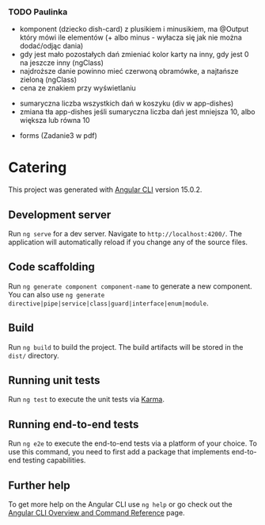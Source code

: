 ### TODO Paulinka
+ komponent (dziecko dish-card) z plusikiem i minusikiem, ma @Output który mówi ile elementów (+ albo minus - wyłacza się jak nie można dodać/odjąc dania)
+ gdy jest mało pozostałych dań zmieniać kolor karty na inny, gdy jest 0 na jeszcze inny (ngClass)
+ najdroższe danie powinno mieć czerwoną obramówke, a najtańsze zieloną (ngClass)
+ cena ze znakiem przy wyświetlaniu
- sumaryczna liczba wszystkich dań w koszyku (div w app-dishes)
- zmiana tła app-dishes jeśli sumaryczna liczba dań jest mniejsza 10, albo większa lub równa 10
+ forms (Zadanie3 w pdf)

# Catering

This project was generated with [Angular CLI](https://github.com/angular/angular-cli) version 15.0.2.

## Development server

Run `ng serve` for a dev server. Navigate to `http://localhost:4200/`. The application will automatically reload if you change any of the source files.

## Code scaffolding

Run `ng generate component component-name` to generate a new component. You can also use `ng generate directive|pipe|service|class|guard|interface|enum|module`.

## Build

Run `ng build` to build the project. The build artifacts will be stored in the `dist/` directory.

## Running unit tests

Run `ng test` to execute the unit tests via [Karma](https://karma-runner.github.io).

## Running end-to-end tests

Run `ng e2e` to execute the end-to-end tests via a platform of your choice. To use this command, you need to first add a package that implements end-to-end testing capabilities.

## Further help

To get more help on the Angular CLI use `ng help` or go check out the [Angular CLI Overview and Command Reference](https://angular.io/cli) page.
